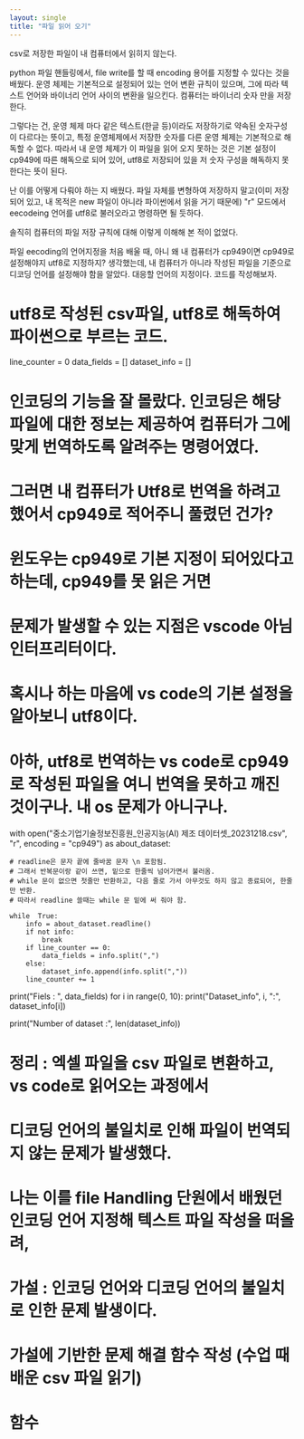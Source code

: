 ```yaml
---
layout: single
title: "파일 읽어 오기"
---
```



csv로 저장한 파일이 내 컴퓨터에서 읽히지 않는다.

python 파일 핸들링에서, file write를 할 때 encoding 용어를 지정할 수 있다는 것을 배웠다.
운영 체제는 기본적으로 설정되어 있는 언어 변환 규칙이 있으며, 그에 따라 텍스트 언어와 바이너리 언어 사이의 변환을 일으킨다.
컴퓨터는 바이너리 숫자 만을 저장한다. 

그렇다는 건, 운영 체제 마다 같은 텍스트(한글 등)이라도 저장하기로 약속된 숫자구성이 다르다는 뜻이고,
특정 운영체제에서 저장한 숫자를 다른 운영 체제는 기본적으로 해독할 수 없다.
따라서 내 운영 체제가 이 파일을 읽어 오지 못하는 것은 기본 설정이 cp949에 따른 해독으로 되어 있어, 
utf8로 저장되어 있을 저 숫자 구성을 해독하지 못한다는 뜻이 된다.

난 이를 어떻게 다뤄야 하는 지 배웠다. 
파일 자체를 변형하여 저장하지 말고(이미 저장되어 있고, 내 목적은 new 파일이 아니라 파이썬에서 읽을 거기 때문에)
"r" 모드에서 eecodeing 언어를 utf8로 불러오라고 명령하면 될 듯하다.


솔직히 컴퓨터의 파일 저장 규칙에 대해 이렇게 이해해 본 적이 없었다.

파일 eecoding의 언어지정을 처음 배울 때, 아니 왜 내 컴퓨터가 cp949이면 cp949로 설정해야지
utf8로 지정하지? 생각했는데, 내 컴퓨터가 아니라 작성된 파일을 기준으로 디코딩 언어를 설정해야 함을 알았다.
대응할 언어의 지정이다. 코드를 작성해보자.

# utf8로 작성된 csv파일, utf8로 해독하여 파이썬으로 부르는 코드.

line_counter = 0
data_fields = []
dataset_info = []

# 인코딩의 기능을 잘 몰랐다. 인코딩은 해당 파일에 대한 정보는 제공하여 컴퓨터가 그에 맞게 번역하도록 알려주는 명령어였다.
# 그러면 내 컴퓨터가 Utf8로 번역을 하려고 했어서 cp949로 적어주니 풀렸던 건가?
# 윈도우는 cp949로 기본 지정이 되어있다고 하는데, cp949를 못 읽은 거면
# 문제가 발생할 수 있는 지점은 vscode 아님 인터프리터이다.
# 혹시나 하는 마음에 vs code의 기본 설정을 알아보니 utf8이다.
# 아하, utf8로 번역하는 vs code로 cp949로 작성된 파일을 여니 번역을 못하고 깨진 것이구나. 내 os 문제가 아니구나. 

with open("중소기업기술정보진흥원_인공지능(AI) 제조 데이터셋_20231218.csv", "r", encoding = "cp949") as about_dataset:

    # readline은 문자 끝에 줄바꿈 문자 \n 포함됨.
    # 그래서 반복문이랑 같이 쓰면, 밑으로 한줄씩 넘어가면서 불러옴. 
    # while 문이 없으면 첫줄만 반환하고, 다음 줄로 가서 아무것도 하지 않고 종료되어, 한줄만 반환.
    # 따라서 readline 쓸때는 while 문 밑에 써 줘야 함.

    while  True:
        info = about_dataset.readline()
        if not info:
            break
        if line_counter == 0:
            data_fields = info.split(",")
        else:
            dataset_info.append(info.split(","))
        line_counter += 1


print("Fiels : ", data_fields)
for i in range(0, 10):
    print("Dataset_info", i, ":", dataset_info[i])
    
print("Number of dataset :", len(dataset_info))    


# 정리 : 엑셀 파일을 csv 파일로 변환하고, vs code로 읽어오는 과정에서 
# 디코딩 언어의 불일치로 인해 파일이 번역되지 않는 문제가 발생했다.
# 나는 이를 file Handling 단원에서 배웠던 인코딩 언어 지정해 텍스트 파일 작성을 떠올려, 
# 가설 : 인코딩 언어와 디코딩 언어의 불일치로 인한 문제 발생이다.
# 가설에 기반한 문제 해결 함수 작성 (수업 때 배운 csv 파일 읽기)
# 함수
